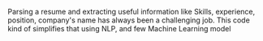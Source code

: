 Parsing a resume and extracting useful information like Skills, experience, position, company's name has always been a challenging job. This code kind of simplifies that using NLP, and few Machine Learning model
